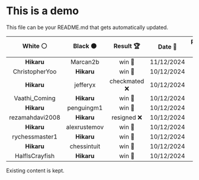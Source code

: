 # This is a demo

This file can be your README.md that gets automatically updated.

<!--START_SECTION:chessStats-->
<!-- Automatically generated with https://github.com/Balastrong/chess-stats-action -->

| White ⚪ | Black ⚫ | Result 🏆 | Date 📅 | Position 🗺️ |
|:---:|:---:|:---:|:---:|:---:|
| **Hikaru** | Marcan2b | win 🥇 | 11/12/2024 | <a href="http://www.ee.unb.ca/cgi-bin/tervo/fen.pl?select=2k1r3/1pQ1b2p/p6q/3rn2b/3P2p1/PP2P3/1B1N1PP1/2R2K1R b - -">Link</a> |
| ChristopherYoo | **Hikaru** | win 🥇 | 10/12/2024 | <a href="http://www.ee.unb.ca/cgi-bin/tervo/fen.pl?select=8/8/6k1/PR3p2/6p1/3n2K1/r6P/8 w - -">Link</a> |
| **Hikaru** | jefferyx | checkmated ❌ | 10/12/2024 | <a href="http://www.ee.unb.ca/cgi-bin/tervo/fen.pl?select=7Q/5p2/4q3/1R3K2/2k3r1/8/1p6/8 w - -">Link</a> |
| Vaathi_Coming | **Hikaru** | win 🥇 | 10/12/2024 | <a href="http://www.ee.unb.ca/cgi-bin/tervo/fen.pl?select=8/6k1/p2prqp1/3P1p2/P1P4p/2Q4P/6P1/6K1 w - -">Link</a> |
| **Hikaru** | penguingm1 | win 🥇 | 10/12/2024 | <a href="http://www.ee.unb.ca/cgi-bin/tervo/fen.pl?select=2n5/3P4/8/4N2p/1p2P3/3K2k1/8/8 b - -">Link</a> |
| rezamahdavi2008 | **Hikaru** | resigned ❌ | 10/12/2024 | <a href="http://www.ee.unb.ca/cgi-bin/tervo/fen.pl?select=6r1/1P3p2/P7/N1k1p3/4Pn1p/2P2n1P/2K5/1R3B2 b - -">Link</a> |
| **Hikaru** | alexrustemov | win 🥇 | 10/12/2024 | <a href="http://www.ee.unb.ca/cgi-bin/tervo/fen.pl?select=2rRr3/1P2P1kb/2N2n1p/6p1/p1p5/P5P1/6BP/4R1K1 b - -">Link</a> |
| rychessmaster1 | **Hikaru** | win 🥇 | 10/12/2024 | <a href="http://www.ee.unb.ca/cgi-bin/tervo/fen.pl?select=3r2k1/1R6/6pp/4p3/6P1/6P1/2n1Kb2/8 w - -">Link</a> |
| **Hikaru** | chessintuit | win 🥇 | 10/12/2024 | <a href="http://www.ee.unb.ca/cgi-bin/tervo/fen.pl?select=8/4kr2/pp1b2Rq/2pQ4/2P2p2/1P2rN2/P6P/6RK b - -">Link</a> |
| HalfIsCrayfish | **Hikaru** | win 🥇 | 10/12/2024 | <a href="http://www.ee.unb.ca/cgi-bin/tervo/fen.pl?select=2k5/4Kp2/2P1bP2/4P3/8/5nBp/8/8 w - -">Link</a> |

<!--END_SECTION:chessStats-->

Existing content is kept.
